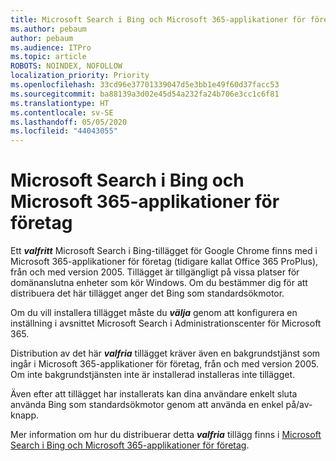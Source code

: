 ```yaml
---
title: Microsoft Search i Bing och Microsoft 365-applikationer för företag
ms.author: pebaum
author: pebaum
ms.audience: ITPro
ms.topic: article
ROBOTS: NOINDEX, NOFOLLOW
localization_priority: Priority
ms.openlocfilehash: 33cd96e37701339047d5e3bb1e49f60d37facc53
ms.sourcegitcommit: ba88139a3d02e45d54a232fa24b706e3cc1c6f81
ms.translationtype: HT
ms.contentlocale: sv-SE
ms.lasthandoff: 05/05/2020
ms.locfileid: "44043055"
---
```

# <a name="microsoft-search-in-bing-and-microsoft-365-apps-for-enterprise"></a>Microsoft Search i Bing och Microsoft 365-applikationer för företag

Ett ***valfritt*** Microsoft Search i Bing-tillägget för Google Chrome finns med i Microsoft 365-applikationer för företag (tidigare kallat Office 365 ProPlus), från och med version 2005. Tillägget är tillgängligt på vissa platser för domänanslutna enheter som kör Windows. Om du bestämmer dig för att distribuera det här tillägget anger det Bing som standardsökmotor.

Om du vill installera tillägget måste du ***välja*** genom att konfigurera en inställning i avsnittet Microsoft Search i Administrationscenter för Microsoft 365.

Distribution av det här ***valfria*** tillägget kräver även en bakgrundstjänst som ingår i Microsoft 365-applikationer för företag, från och med version 2005. Om inte bakgrundstjänsten inte är installerad installeras inte tillägget.

Även efter att tillägget har installerats kan dina användare enkelt sluta använda Bing som standardsökmotor genom att använda en enkel på/av-knapp.

Mer information om hur du distribuerar detta ***valfria*** tillägg finns i [Microsoft Search i Bing och Microsoft 365-applikationer för företag](https://docs.microsoft.com/deployoffice/microsoft-search-bing).